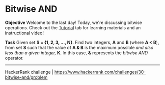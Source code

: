 # Bitwise AND

**Objective**
Welcome to the last day! Today, we're discussing bitwise operations. Check out the [Tutorial](https://www.hackerrank.com/challenges/30-bitwise-and/tutorial) tab for learning materials and an instructional video!

**Task**
Given set **S = {1, 2, 3, ..., N}**. Find two integers, **A** and **B** (where **A < B**), from set **S** such that the value of **A & B** is the maximum possible *and also less than a given integer,* **K**. In this case, **&** represents the *bitwise AND* operator.

___

HackerRank challenge | https://www.hackerrank.com/challenges/30-bitwise-and/problem
